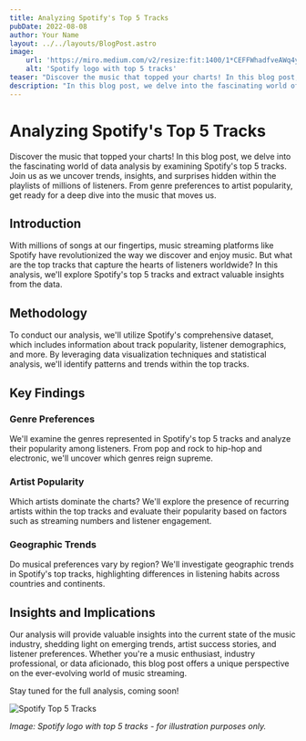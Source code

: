 ```yaml
---
title: Analyzing Spotify's Top 5 Tracks
pubDate: 2022-08-08
author: Your Name
layout: ../../layouts/BlogPost.astro
image:
    url: 'https://miro.medium.com/v2/resize:fit:1400/1*CEFFWhadfveAWq4yTh3FBQ.png'
    alt: 'Spotify logo with top 5 tracks'
teaser: "Discover the music that topped your charts! In this blog post, we delve into the fascinating world of data analysis by examining Spotify's top 5 tracks. Join us as we uncover trends, insights, and surprises hidden within the playlists of millions of listeners. From genre preferences to artist popularity, get ready for a deep dive into the music that moves us."
description: "In this blog post, we delve into the fascinating world of data analysis by examining Spotify's top 5 tracks, uncovering trends, insights, and surprises hidden within the playlists of millions of listeners."
---
```


# Analyzing Spotify's Top 5 Tracks

Discover the music that topped your charts! In this blog post, we delve into the fascinating world of data analysis by examining Spotify's top 5 tracks. Join us as we uncover trends, insights, and surprises hidden within the playlists of millions of listeners. From genre preferences to artist popularity, get ready for a deep dive into the music that moves us.

## Introduction

With millions of songs at our fingertips, music streaming platforms like Spotify have revolutionized the way we discover and enjoy music. But what are the top tracks that capture the hearts of listeners worldwide? In this analysis, we'll explore Spotify's top 5 tracks and extract valuable insights from the data.

## Methodology

To conduct our analysis, we'll utilize Spotify's comprehensive dataset, which includes information about track popularity, listener demographics, and more. By leveraging data visualization techniques and statistical analysis, we'll identify patterns and trends within the top tracks.

## Key Findings

### Genre Preferences

We'll examine the genres represented in Spotify's top 5 tracks and analyze their popularity among listeners. From pop and rock to hip-hop and electronic, we'll uncover which genres reign supreme.

### Artist Popularity

Which artists dominate the charts? We'll explore the presence of recurring artists within the top tracks and evaluate their popularity based on factors such as streaming numbers and listener engagement.

### Geographic Trends

Do musical preferences vary by region? We'll investigate geographic trends in Spotify's top tracks, highlighting differences in listening habits across countries and continents.

## Insights and Implications

Our analysis will provide valuable insights into the current state of the music industry, shedding light on emerging trends, artist success stories, and listener preferences. Whether you're a music enthusiast, industry professional, or data aficionado, this blog post offers a unique perspective on the ever-evolving world of music streaming.

Stay tuned for the full analysis, coming soon!

![Spotify Top 5 Tracks](https://hapakenya.com/wp-content/uploads/2021/02/spotify.jpg)

*Image: Spotify logo with top 5 tracks - for illustration purposes only.*
